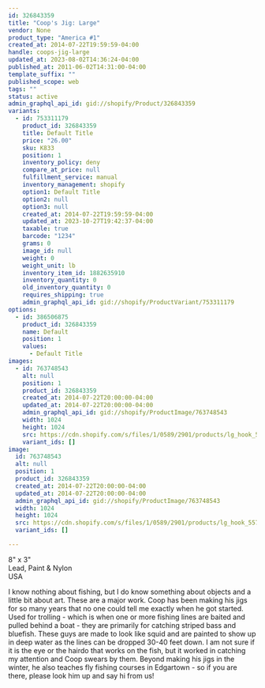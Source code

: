 ```yaml
---
id: 326843359
title: "Coop's Jig: Large"
vendor: None
product_type: "America #1"
created_at: 2014-07-22T19:59:59-04:00
handle: coops-jig-large
updated_at: 2023-08-02T14:36:24-04:00
published_at: 2011-06-02T14:31:00-04:00
template_suffix: ""
published_scope: web
tags: ""
status: active
admin_graphql_api_id: gid://shopify/Product/326843359
variants:
  - id: 753311179
    product_id: 326843359
    title: Default Title
    price: "26.00"
    sku: K833
    position: 1
    inventory_policy: deny
    compare_at_price: null
    fulfillment_service: manual
    inventory_management: shopify
    option1: Default Title
    option2: null
    option3: null
    created_at: 2014-07-22T19:59:59-04:00
    updated_at: 2023-10-27T19:42:37-04:00
    taxable: true
    barcode: "1234"
    grams: 0
    image_id: null
    weight: 0
    weight_unit: lb
    inventory_item_id: 1882635910
    inventory_quantity: 0
    old_inventory_quantity: 0
    requires_shipping: true
    admin_graphql_api_id: gid://shopify/ProductVariant/753311179
options:
  - id: 386506875
    product_id: 326843359
    name: Default
    position: 1
    values:
      - Default Title
images:
  - id: 763748543
    alt: null
    position: 1
    product_id: 326843359
    created_at: 2014-07-22T20:00:00-04:00
    updated_at: 2014-07-22T20:00:00-04:00
    admin_graphql_api_id: gid://shopify/ProductImage/763748543
    width: 1024
    height: 1024
    src: https://cdn.shopify.com/s/files/1/0589/2901/products/lg_hook_5575.jpeg?v=1406073600
    variant_ids: []
image:
  id: 763748543
  alt: null
  position: 1
  product_id: 326843359
  created_at: 2014-07-22T20:00:00-04:00
  updated_at: 2014-07-22T20:00:00-04:00
  admin_graphql_api_id: gid://shopify/ProductImage/763748543
  width: 1024
  height: 1024
  src: https://cdn.shopify.com/s/files/1/0589/2901/products/lg_hook_5575.jpeg?v=1406073600
  variant_ids: []

---
```


8" x 3"  
Lead, Paint & Nylon  
USA

I know nothing about fishing, but I do know something about objects and a little bit about art. These are a major work. Coop has been making his jigs for so many years that no one could tell me exactly when he got started. Used for trolling \- which is when one or more fishing lines are baited and pulled behind a boat \- they are primarily for catching striped bass and bluefish. These guys are made to look like squid and are painted to show up in deep water as the lines can be dropped 30-40 feet down. I am not sure if it is the eye or the hairdo that works on the fish, but it worked in catching my attention and Coop swears by them. Beyond making his jigs in the winter, he also teaches fly fishing courses in Edgartown \- so if you are there, please look him up and say hi from us!